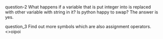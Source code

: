 question-2 What happens if a variable that is put integer into is replaced with other variable with string in it? Is python happy to swap?
The answer is yes.

question_3 
Find out more symbols which are also assignment operators.
<>oipoi